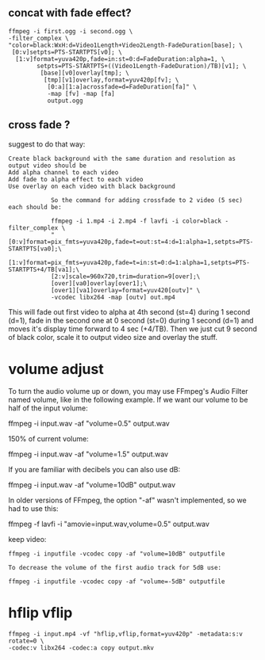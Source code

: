 
## concat with fade effect?

    ffmpeg -i first.ogg -i second.ogg \
    -filter_complex \
    "color=black:WxH:d=Video1Length+Video2Length-FadeDuration[base]; \
     [0:v]setpts=PTS-STARTPTS[v0]; \
      [1:v]format=yuva420p,fade=in:st=0:d=FadeDuration:alpha=1, \
            setpts=PTS-STARTPTS+((Video1Length-FadeDuration)/TB)[v1]; \
             [base][v0]overlay[tmp]; \
              [tmp][v1]overlay,format=yuv420p[fv]; \
               [0:a][1:a]acrossfade=d=FadeDuration[fa]" \
               -map [fv] -map [fa]
               output.ogg


## cross fade ?

suggest to do that way:

    Create black background with the same duration and resolution as output video should be
    Add alpha channel to each video
    Add fade to alpha effect to each video
    Use overlay on each video with black background

                So the command for adding crossfade to 2 video (5 sec) each should be:

                ffmpeg -i 1.mp4 -i 2.mp4 -f lavfi -i color=black -filter_complex \
                "[0:v]format=pix_fmts=yuva420p,fade=t=out:st=4:d=1:alpha=1,setpts=PTS-STARTPTS[va0];\
                [1:v]format=pix_fmts=yuva420p,fade=t=in:st=0:d=1:alpha=1,setpts=PTS-STARTPTS+4/TB[va1];\
                [2:v]scale=960x720,trim=duration=9[over];\
                [over][va0]overlay[over1];\
                [over1][va1]overlay=format=yuv420[outv]" \
                -vcodec libx264 -map [outv] out.mp4

This will fade out first video to alpha at 4th second (st=4) during 1 second
(d=1), fade in the second one at 0 second (st=0) during 1 second (d=1) and
moves it's display time forward to 4 sec (+4/TB). Then we just cut 9 second of
black color, scale it to output video size and overlay the stuff.



# volume adjust

 To turn the audio volume up or down, you may use FFmpeg's Audio Filter named ​volume, like in the following example. If we want our volume to be half of the input volume:

 ffmpeg -i input.wav -af "volume=0.5" output.wav

 150% of current volume:

 ffmpeg -i input.wav -af "volume=1.5" output.wav

 If you are familiar with decibels you can also use dB:

 ffmpeg -i input.wav -af "volume=10dB" output.wav

 In older versions of FFmpeg, the option "-af" wasn't implemented, so we had to use this:

 ffmpeg -f lavfi -i "amovie=input.wav,volume=0.5" output.wav


keep video:

    ffmpeg -i inputfile -vcodec copy -af "volume=10dB" outputfile

    To decrease the volume of the first audio track for 5dB use:

    ffmpeg -i inputfile -vcodec copy -af "volume=-5dB" outputfile


# hflip vflip

    ffmpeg -i input.mp4 -vf "hflip,vflip,format=yuv420p" -metadata:s:v rotate=0 \
    -codec:v libx264 -codec:a copy output.mkv
